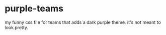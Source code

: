 # purple-teams
my funny css file for teams that adds a dark purple theme. it's not meant to look pretty.
